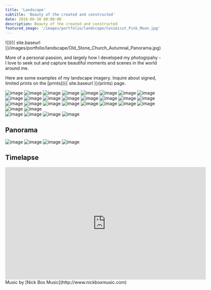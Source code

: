 ```yaml
---
title: 'Landscape'
subtitle: 'Beauty of the created and constructed'
date: 2018-06-30 00:00:00
description: Beauty of the created and constructed
featured_image: '/images/portfolio/landscape/Conimicut_Pink_Moon.jpg'
---
```


![]({{ site.baseurl }}/images/portfolio/landscape/Old_Stone_Church_Autumnal_Panorama.jpg)

More of a personal passion, and largely how I developed my photogrpahy - I love to seek out and capture beautiful moments and scenes in the world around me.

Here are some examples of my landscape imagery.  Inquire about signed, limited prints on the [prints]({{ site.baseurl }}/prints) page.

<div class="gallery" data-columns="3">
    <img src="{{ site.baseurl }}/images/prints/standard/Capitol_Moonset.jpg" alt="image" />
    <img src="{{ site.baseurl }}/images/prints/standard/Dome_with_Moon.jpg" alt="image" />
    <img src="{{ site.baseurl }}/images/prints/standard/Independent_Man_Ecliplse.jpg" alt="image" />
    <img src="{{ site.baseurl }}/images/prints/standard/Conimicut_Pink_Moon.jpg" alt="image" />
    <img src="{{ site.baseurl }}/images/prints/standard/Sakonnet_Moonset.jpg" alt="image" />
    <img src="{{ site.baseurl }}/images/prints/standard/Dutch_Island_Moonrise.jpg" alt="image" />
    <img src="{{ site.baseurl }}/images/prints/standard/NEOWISE_Over_Dutch_Island_Light.jpg" alt="image" />
    <img src="{{ site.baseurl }}/images/prints/standard/Bridge_To_NEOWISE.jpg" alt="image" />
    <img src="{{ site.baseurl }}/images/prints/standard/Purple_and_Pink.jpg" alt="image" />
    <img src="{{ site.baseurl }}/images/prints/standard/Neutaconkanut_Views.jpg" alt="image" />
    <img src="{{ site.baseurl }}/images/prints/standard/Road_To_Autumn.jpg" alt="image" />
    <img src="{{ site.baseurl }}/images/prints/standard/Snowy_Statehouse.jpg" alt="image" />
    <img src="{{ site.baseurl }}/images/prints/standard/Statehouse_Autumn_Path.jpg" alt="image" />
    <img src="{{ site.baseurl }}/images/prints/standard/Statehouse_in_Autumn.jpg" alt="image" />
    <img src="{{ site.baseurl }}/images/prints/standard/Bridges_To_Blossoms.jpg" alt="image" />
    <img src="{{ site.baseurl }}/images/prints/standard/Iron_Footbridge.jpg" alt="image" />
    <img src="{{ site.baseurl }}/images/prints/standard/Iron_Footridge_In_Snow.jpg" alt="image" />
    <img src="{{ site.baseurl }}/images/prints/standard/Red_Tree_Reflected.jpg" alt="image" />
    <img src="{{ site.baseurl }}/images/prints/standard/Pine_Sillhouette.jpg" alt="image" />
    <img src="{{ site.baseurl }}/images/prints/standard/Autumn_Reflections_at_the_Temple_of_Music.jpg" alt="image" />
    <img src="{{ site.baseurl }}/images/prints/standard/Mount_Hope_Sunrise.jpg" alt="image" />
    <img src="{{ site.baseurl }}/images/prints/standard/Spring_Green_Sunset.jpg" alt="image" />
    <img src="{{ site.baseurl }}/images/prints/standard/Pine_Sillhouette.jpg" alt="image" />
    <img src="{{ site.baseurl }}/images/prints/standard/La_Tour_Eiffel_en_Automne.jpg" alt="image" />
    <img src="{{ site.baseurl }}/images/prints/standard/Torino_Sunrise.jpg" alt="image" />
    <img src="{{ site.baseurl }}/images/prints/standard/Torre_del_Sacro_Monte_Sunrise.jpg" alt="image" />
</div>

<div class="gallery" data-columns="2">
    <img src="{{ site.baseurl }}/images/prints/standard/Cherry_Blossom_Bench.jpg" alt="image" />
    <img src="{{ site.baseurl }}/images/prints/standard/Miantunomu_Bridge_in_Autumn.jpg" alt="image" />
    <img src="{{ site.baseurl }}/images/prints/standard/First_Light_on_the_Diamond.jpg" alt="image" />
    <img src="{{ site.baseurl }}/images/prints/standard/Monte_Bianco_in_the_Valle_di_Cogne.jpg" alt="image" />
</div>

## Panorama
<div class="gallery" data-columns="2">
    <img src="{{ site.baseurl }}/images/prints/panorama/Prospect_Terrace_Autumn_Snow_Sunset.jpg" alt="image" />
    <img src="{{ site.baseurl }}/images/prints/panorama/Dalrymple_Boat_House_in_Autumn.jpg" alt="image" />
    <img src="{{ site.baseurl }}/images/prints/panorama/Old_Stone_Church_Autumnal_Panorama.jpg" alt="image" />
    <img src="{{ site.baseurl }}/images/prints/panorama/Pier_Illumination.jpg" alt="image" />
</div>

## Timelapse
<iframe src="https://player.vimeo.com/video/441497725" width="640" height="360" frameborder="0" allow="autoplay; fullscreen; picture-in-picture" allowfullscreen></iframe>
Music by [Nick Box Music](http://www.nickboxmusic.com)

<!--<div class="gallery" data-columns="3">
{% for image in site.static_files %}
    {% if image.path contains 'images/portfolio/landscape' %}
        <img src="{{ site.baseurl }}{{ image.path }}" alt="image" />
    {% endif %}
{% endfor %}
</div>-->